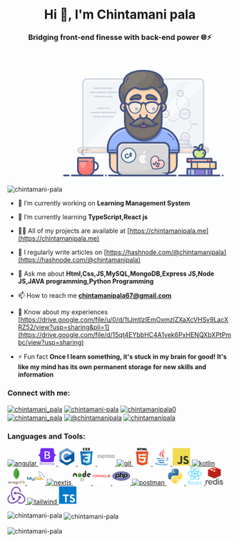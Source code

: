 <h1 align="center">Hi 👋, I'm Chintamani pala</h1>
<h3 align="center">Bridging front-end finesse with back-end power 🌐⚡</h3>

<img align="right" alt="coding gif" width="400" src="https://raw.githubusercontent.com/chintamani-pala/chintamani-pala/main/gif/coding.gif"/>

<p align="left"> <img src="https://komarev.com/ghpvc/?username=chintamani-pala&label=Profile%20views&color=0e75b6&style=flat" alt="chintamani-pala" /> </p>

- 🔭 I’m currently working on **Learning Management System**

- 🌱 I’m currently learning **TypeScript,React js**

- 👨‍💻 All of my projects are available at [https://chintamanipala.me](https://chintamanipala.me)

- 📝 I regularly write articles on [https://hashnode.com/@chintamanipala](https://hashnode.com/@chintamanipala)

- 💬 Ask me about **Html,Css,JS,MySQL,MongoDB,Express JS,Node JS,JAVA programming,Python Programming**

- 📫 How to reach me **chintamanipala67@gmail.com**

- 📄 Know about my experiences [https://drive.google.com/file/u/0/d/1tJmtlzIEmOxmzlZXaXcVHSv9LacXRZ52/view?usp=sharing&pli=1](https://drive.google.com/file/d/15qt4EYbbHC4A1vek6PxHENQXbXPtPmbc/view?usp=sharing)

- ⚡ Fun fact **Once I learn something, it's stuck in my brain for good! It's like my mind has its own permanent storage for new skills and information**

<h3 align="left">Connect with me:</h3>
<p align="left">
<a href="https://twitter.com/chintamani_pala" target="blank"><img align="center" src="https://raw.githubusercontent.com/rahuldkjain/github-profile-readme-generator/master/src/images/icons/Social/twitter.svg" alt="chintamani_pala" height="30" width="40" /></a>
<a href="https://linkedin.com/in/chintamani-pala" target="blank"><img align="center" src="https://raw.githubusercontent.com/rahuldkjain/github-profile-readme-generator/master/src/images/icons/Social/linked-in-alt.svg" alt="chintamani-pala" height="30" width="40" /></a>
<a href="https://fb.com/chintamanipala0" target="blank"><img align="center" src="https://raw.githubusercontent.com/rahuldkjain/github-profile-readme-generator/master/src/images/icons/Social/facebook.svg" alt="chintamanipala0" height="30" width="40" /></a>
<a href="https://instagram.com/chintamani_pala" target="blank"><img align="center" src="https://raw.githubusercontent.com/rahuldkjain/github-profile-readme-generator/master/src/images/icons/Social/instagram.svg" alt="chintamani_pala" height="30" width="40" /></a>
<a href="https://hashnode.com/@chintamanipala" target="blank"><img align="center" src="https://raw.githubusercontent.com/rahuldkjain/github-profile-readme-generator/master/src/images/icons/Social/hashnode.svg" alt="@chintamanipala" height="30" width="40" /></a>
<a href="https://www.leetcode.com/chintamanipala" target="blank"><img align="center" src="https://raw.githubusercontent.com/rahuldkjain/github-profile-readme-generator/master/src/images/icons/Social/leet-code.svg" alt="chintamanipala" height="30" width="40" /></a>
</p>

<h3 align="left">Languages and Tools:</h3>
<p align="left"> <a href="https://angular.io" target="_blank" rel="noreferrer"> <img src="https://angular.io/assets/images/logos/angular/angular.svg" alt="angular" width="40" height="40"/> </a> <a href="https://getbootstrap.com" target="_blank" rel="noreferrer"> <img src="https://raw.githubusercontent.com/devicons/devicon/master/icons/bootstrap/bootstrap-plain-wordmark.svg" alt="bootstrap" width="40" height="40"/> </a> <a href="https://www.cprogramming.com/" target="_blank" rel="noreferrer"> <img src="https://raw.githubusercontent.com/devicons/devicon/master/icons/c/c-original.svg" alt="c" width="40" height="40"/> </a> <a href="https://www.w3schools.com/css/" target="_blank" rel="noreferrer"> <img src="https://raw.githubusercontent.com/devicons/devicon/master/icons/css3/css3-original-wordmark.svg" alt="css3" width="40" height="40"/> </a> <a href="https://expressjs.com" target="_blank" rel="noreferrer"> <img src="https://raw.githubusercontent.com/devicons/devicon/master/icons/express/express-original-wordmark.svg" alt="express" width="40" height="40"/> </a> <a href="https://git-scm.com/" target="_blank" rel="noreferrer"> <img src="https://www.vectorlogo.zone/logos/git-scm/git-scm-icon.svg" alt="git" width="40" height="40"/> </a> <a href="https://www.w3.org/html/" target="_blank" rel="noreferrer"> <img src="https://raw.githubusercontent.com/devicons/devicon/master/icons/html5/html5-original-wordmark.svg" alt="html5" width="40" height="40"/> </a> <a href="https://www.java.com" target="_blank" rel="noreferrer"> <img src="https://raw.githubusercontent.com/devicons/devicon/master/icons/java/java-original.svg" alt="java" width="40" height="40"/> </a> <a href="https://developer.mozilla.org/en-US/docs/Web/JavaScript" target="_blank" rel="noreferrer"> <img src="https://raw.githubusercontent.com/devicons/devicon/master/icons/javascript/javascript-original.svg" alt="javascript" width="40" height="40"/> </a> <a href="https://kotlinlang.org" target="_blank" rel="noreferrer"> <img src="https://www.vectorlogo.zone/logos/kotlinlang/kotlinlang-icon.svg" alt="kotlin" width="40" height="40"/> </a> <a href="https://www.mongodb.com/" target="_blank" rel="noreferrer"> <img src="https://raw.githubusercontent.com/devicons/devicon/master/icons/mongodb/mongodb-original-wordmark.svg" alt="mongodb" width="40" height="40"/> </a> <a href="https://www.mysql.com/" target="_blank" rel="noreferrer"> <img src="https://raw.githubusercontent.com/devicons/devicon/master/icons/mysql/mysql-original-wordmark.svg" alt="mysql" width="40" height="40"/> </a> <a href="https://nextjs.org/" target="_blank" rel="noreferrer"> <img src="https://cdn.worldvectorlogo.com/logos/nextjs-2.svg" alt="nextjs" width="40" height="40"/> </a> <a href="https://nodejs.org" target="_blank" rel="noreferrer"> <img src="https://raw.githubusercontent.com/devicons/devicon/master/icons/nodejs/nodejs-original-wordmark.svg" alt="nodejs" width="40" height="40"/> </a> <a href="https://www.oracle.com/" target="_blank" rel="noreferrer"> <img src="https://raw.githubusercontent.com/devicons/devicon/master/icons/oracle/oracle-original.svg" alt="oracle" width="40" height="40"/> </a> <a href="https://www.php.net" target="_blank" rel="noreferrer"> <img src="https://raw.githubusercontent.com/devicons/devicon/master/icons/php/php-original.svg" alt="php" width="40" height="40"/> </a> <a href="https://postman.com" target="_blank" rel="noreferrer"> <img src="https://www.vectorlogo.zone/logos/getpostman/getpostman-icon.svg" alt="postman" width="40" height="40"/> </a> <a href="https://www.python.org" target="_blank" rel="noreferrer"> <img src="https://raw.githubusercontent.com/devicons/devicon/master/icons/python/python-original.svg" alt="python" width="40" height="40"/> </a> <a href="https://reactjs.org/" target="_blank" rel="noreferrer"> <img src="https://raw.githubusercontent.com/devicons/devicon/master/icons/react/react-original-wordmark.svg" alt="react" width="40" height="40"/> </a> <a href="https://redis.io" target="_blank" rel="noreferrer"> <img src="https://raw.githubusercontent.com/devicons/devicon/master/icons/redis/redis-original-wordmark.svg" alt="redis" width="40" height="40"/> </a> <a href="https://redux.js.org" target="_blank" rel="noreferrer"> <img src="https://raw.githubusercontent.com/devicons/devicon/master/icons/redux/redux-original.svg" alt="redux" width="40" height="40"/> </a> <a href="https://tailwindcss.com/" target="_blank" rel="noreferrer"> <img src="https://www.vectorlogo.zone/logos/tailwindcss/tailwindcss-icon.svg" alt="tailwind" width="40" height="40"/> </a> <a href="https://www.typescriptlang.org/" target="_blank" rel="noreferrer"> <img src="https://raw.githubusercontent.com/devicons/devicon/master/icons/typescript/typescript-original.svg" alt="typescript" width="40" height="40"/> </a> </p>

<p><img align="left" src="https://github-readme-stats.vercel.app/api/top-langs?username=chintamani-pala&show_icons=true&locale=en&layout=compact" alt="chintamani-pala" /></p>

<p>&nbsp;<img align="center" src="https://github-readme-stats.vercel.app/api?username=chintamani-pala&show_icons=true&locale=en" alt="chintamani-pala" /></p>

<p><img align="center" src="https://github-readme-streak-stats.herokuapp.com/?user=chintamani-pala&" alt="chintamani-pala" /></p>
